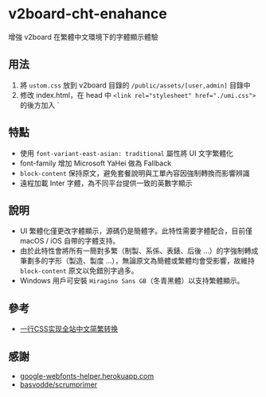 # v2board-cht-enahance
增強 v2board 在繁體中文環境下的字體顯示體驗

## 用法
1. 將 `ustom.css` 放到 v2board 目錄的 `/public/assets/[user,admin]` 目錄中
2. 修改 index.html，在 head 中 `<link rel="stylesheet" href="./umi.css">` 的後方加入 `<link rel="stylesheet" href="./custom.css">

## 特點
+ 使用 `font-variant-east-asian: traditional` 屬性將 UI 文字繁體化
+ font-family 增加 Microsoft YaHei 做為 Fallback
+ `block-content` 保持原文，避免套餐說明與工單內容因強制轉換而影響辨識
+ 遠程加載 Inter 字體，為不同平台提供一致的英數字顯示

## 說明
+ UI 繁體化僅更改字體顯示，源碼仍是簡體字。此特性需要字體配合，目前僅 macOS / iOS 自帶的字體支持。
+ 由於此特性會將所有一簡對多繁（制製、系係、表錶、后後 ...）的字強制轉成筆劃多的字形（製造、製度 ...），無論原文為簡體或繁體均會受影響，故維持 `block-content` 原文以免錯別字過多。
+ Windows 用戶可安裝 `Hiragino Sans GB`（冬青黑體）以支持繁體顯示。

## 參考
+ [一行CSS实现全站中文简繁转换](https://www.zhangxinxu.com/wordpress/2021/01/css-simplified-traditional-chinese/comment-page-1/)

## 感謝
+ [google-webfonts-helper.herokuapp.com](https://google-webfonts-helper.herokuapp.com/fonts/inter)
+ [basvodde/scrumprimer](https://github.com/basvodde/scrumprimer/tree/master/primer_source_files/overview_translations/Simple%20Chinese/Collected%20Fonts/Hiragino%20Sans%20GB)
